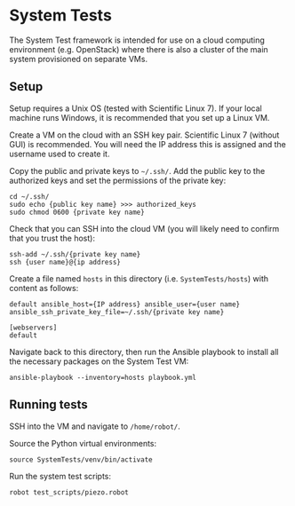 # System Tests

The System Test framework is intended for use on a cloud computing environment (e.g. OpenStack) where there is also a cluster of the main system provisioned on separate VMs.

## Setup

Setup requires a Unix OS (tested with Scientific Linux 7). If your local machine runs Windows, it is recommended that you set up a Linux VM.

Create a VM on the cloud with an SSH key pair. Scientific Linux 7 (without GUI) is recommended. You will need the IP address this is assigned and the username used to create it.

Copy the public and private keys to `~/.ssh/`. Add the public key to the authorized keys and set the permissions of the private key:
```
cd ~/.ssh/
sudo echo {public key name} >>> authorized_keys
sudo chmod 0600 {private key name}
```

Check that you can SSH into the cloud VM (you will likely need to confirm that you trust the host):
```
ssh-add ~/.ssh/{private key name}
ssh {user name}@{ip address}
```

Create a file named `hosts` in this directory (i.e. `SystemTests/hosts`) with content as follows:
```
default ansible_host={IP address} ansible_user={user name} ansible_ssh_private_key_file=~/.ssh/{private key name}

[webservers]
default
```

Navigate back to this directory, then run the Ansible playbook to install all the necessary packages on the System Test VM:
```
ansible-playbook --inventory=hosts playbook.yml
```

## Running tests

SSH into the VM and navigate to `/home/robot/`.

Source the Python virtual environments:
```
source SystemTests/venv/bin/activate
```

Run the system test scripts:
```
robot test_scripts/piezo.robot
```
